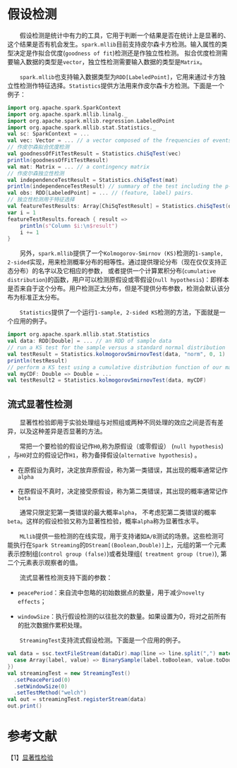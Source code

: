 # 假设检测

&emsp;&emsp;假设检测是统计中有力的工具，它用于判断一个结果是否在统计上是显著的、这个结果是否有机会发生。`spark.mllib`目前支持皮尔森卡方检测。输入属性的类型决定是作拟合优度(`goodness of fit`)检测还是作独立性检测。
拟合优度检测需要输入数据的类型是`vector`，独立性检测需要输入数据的类型是`Matrix`。

&emsp;&emsp;`spark.mllib`也支持输入数据类型为`RDD[LabeledPoint]`，它用来通过卡方独立性检测作特征选择。`Statistics`提供方法用来作皮尔森卡方检测。下面是一个例子：

```scala
import org.apache.spark.SparkContext
import org.apache.spark.mllib.linalg._
import org.apache.spark.mllib.regression.LabeledPoint
import org.apache.spark.mllib.stat.Statistics._
val sc: SparkContext = ...
val vec: Vector = ... // a vector composed of the frequencies of events
// 作皮尔森拟合优度检测 
val goodnessOfFitTestResult = Statistics.chiSqTest(vec)
println(goodnessOfFitTestResult) 
val mat: Matrix = ... // a contingency matrix
// 作皮尔森独立性检测
val independenceTestResult = Statistics.chiSqTest(mat) 
println(independenceTestResult) // summary of the test including the p-value, degrees of freedom...
val obs: RDD[LabeledPoint] = ... // (feature, label) pairs.
// 独立性检测用于特征选择
val featureTestResults: Array[ChiSqTestResult] = Statistics.chiSqTest(obs)
var i = 1
featureTestResults.foreach { result =>
    println(s"Column $i:\n$result")
    i += 1
}
```
&emsp;&emsp;另外，`spark.mllib`提供了一个`Kolmogorov-Smirnov (KS)`检测的`1-sample, 2-sided`实现，用来检测概率分布的相等性。通过提供理论分布（现在仅仅支持正态分布）的名字以及它相应的参数，
或者提供一个计算累积分布(`cumulative distribution`)的函数，用户可以检测原假设或零假设(`null hypothesis`)：即样本是否来自于这个分布。用户检测正太分布，但是不提供分布参数，检测会默认该分布为标准正太分布。

&emsp;&emsp;`Statistics`提供了一个运行`1-sample, 2-sided KS`检测的方法，下面就是一个应用的例子。

```scala
import org.apache.spark.mllib.stat.Statistics
val data: RDD[Double] = ... // an RDD of sample data
// run a KS test for the sample versus a standard normal distribution
val testResult = Statistics.kolmogorovSmirnovTest(data, "norm", 0, 1)
println(testResult) 
// perform a KS test using a cumulative distribution function of our making
val myCDF: Double => Double = ...
val testResult2 = Statistics.kolmogorovSmirnovTest(data, myCDF)
```

## 流式显著性检测

&emsp;&emsp;显著性检验即用于实验处理组与对照组或两种不同处理的效应之间是否有差异，以及这种差异是否显著的方法。

&emsp;&emsp;常把一个要检验的假设记作`H0`,称为原假设（或零假设） (`null hypothesis`) ，与`H0`对立的假设记作`H1`，称为备择假设(`alternative hypothesis`) 。

- 在原假设为真时，决定放弃原假设，称为第一类错误，其出现的概率通常记作`alpha`

- 在原假设不真时，决定接受原假设，称为第二类错误，其出现的概率通常记作`beta`

&emsp;&emsp;通常只限定犯第一类错误的最大概率`alpha`， 不考虑犯第二类错误的概率`beta`。这样的假设检验又称为显著性检验，概率`alpha`称为显著性水平。

&emsp;&emsp;`MLlib`提供一些检测的在线实现，用于支持诸如`A/B`测试的场景。这些检测可能执行在`Spark Streaming`的`DStream[(Boolean,Double)]`上，元组的第一个元素表示控制组(`control group (false)`)或者处理组(` treatment group (true)`),
第二个元素表示观察者的值。

&emsp;&emsp;流式显著性检测支持下面的参数：

- `peacePeriod`：来自流中忽略的初始数据点的数量，用于减少`novelty effects`；

- `windowSize`：执行假设检测的以往批次的数量。如果设置为0，将对之前所有的批次数据作累积处理。

&emsp;&emsp;`StreamingTest`支持流式假设检测。下面是一个应用的例子。

```scala
val data = ssc.textFileStream(dataDir).map(line => line.split(",") match {
  case Array(label, value) => BinarySample(label.toBoolean, value.toDouble)
})
val streamingTest = new StreamingTest()
  .setPeacePeriod(0)
  .setWindowSize(0)
  .setTestMethod("welch")
val out = streamingTest.registerStream(data)
out.print()
```

# 参考文献

【1】[显著性检验](http://wiki.mbalib.com/wiki/Significance_Testing)